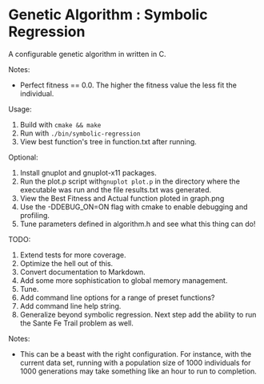 Genetic Algorithm : Symbolic Regression
=================

A configurable genetic algorithm in written in C.

Notes:

- Perfect fitness == 0.0. The higher the fitness value the less fit the individual.

Usage:

1. Build with `cmake && make`
2. Run with `./bin/symbolic-regression`
3. View best function's tree in function.txt after running.

Optional:

1. Install gnuplot and gnuplot-x11 packages.
2. Run the plot.p script with`gnuplot plot.p` in the directory where the executable was run and the file results.txt was generated.
3. View the Best Fitness and Actual function ploted in graph.png 
4. Use the -DDEBUG_ON=ON flag with cmake to enable debugging and profiling.
5. Tune parameters defined in algorithm.h and see what this thing
can do!

TODO:

1. Extend tests for more coverage. 
2. Optimize the hell out of this.
3. Convert documentation to Markdown.
4. Add some more sophistication to global memory management.
5. Tune.
6. Add command line options for a range of preset functions?
7. Add command line help string.
8. Generalize beyond symbolic regression. Next step add the ability to run the Sante Fe Trail problem as well.

Notes:

- This can be a beast with the right configuration. For instance, with the 
current data set, running with a population size of 1000 individuals for 1000 generations 
may take something like an hour to run to completion. 
